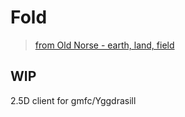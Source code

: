 # Fold

> [from Old Norse - earth, land, field](https://en.wiktionary.org/wiki/fold#Old_Norse)

## WIP

2.5D client for gmfc/Yggdrasill